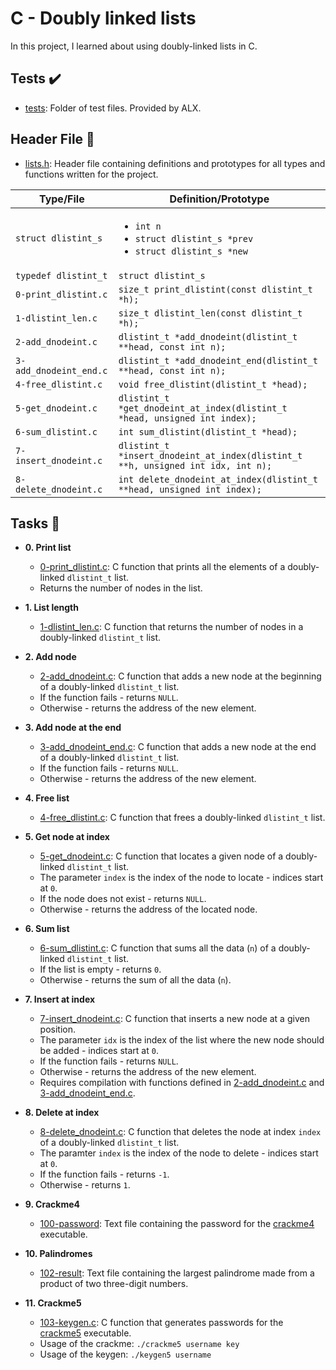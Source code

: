 # C - Doubly linked lists

In this project, I learned about using doubly-linked lists in C.

## Tests :heavy_check_mark:

- [tests](./tests): Folder of test files. Provided by ALX.

## Header File :file_folder:

- [lists.h](./lists.h): Header file containing definitions and prototypes for all types
  and functions written for the project.

| Type/File              | Definition/Prototype                                                                         |
| ---------------------- | -------------------------------------------------------------------------------------------- |
| `struct dlistint_s`    | <ul><li>`int n`</li><li>`struct dlistint_s *prev`</li><li>`struct dlistint_s *new`</li></ul> |
| `typedef dlistint_t`   | `struct dlistint_s`                                                                          |
| `0-print_dlistint.c`   | `size_t print_dlistint(const dlistint_t *h);`                                                |
| `1-dlistint_len.c`     | `size_t dlistint_len(const dlistint_t *h);`                                                  |
| `2-add_dnodeint.c`     | `dlistint_t *add_dnodeint(dlistint_t **head, const int n);`                                  |
| `3-add_dnodeint_end.c` | `dlistint_t *add_dnodeint_end(dlistint_t **head, const int n);`                              |
| `4-free_dlistint.c`    | `void free_dlistint(dlistint_t *head);`                                                      |
| `5-get_dnodeint.c`     | `dlistint_t *get_dnodeint_at_index(dlistint_t *head, unsigned int index);`                   |
| `6-sum_dlistint.c`     | `int sum_dlistint(dlistint_t *head);`                                                        |
| `7-insert_dnodeint.c`  | `dlistint_t *insert_dnodeint_at_index(dlistint_t **h, unsigned int idx, int n);`             |
| `8-delete_dnodeint.c`  | `int delete_dnodeint_at_index(dlistint_t **head, unsigned int index);`                       |

## Tasks :page_with_curl:

- **0. Print list**

  - [0-print_dlistint.c](./0-print_dlinstint.c): C function that prints all the elements
    of a doubly-linked `dlistint_t` list.
  - Returns the number of nodes in the list.

- **1. List length**

  - [1-dlistint_len.c](./1-dlistint_len.c): C function that returns the number of nodes in
    a doubly-linked `dlistint_t` list.

- **2. Add node**

  - [2-add_dnodeint.c](./2-add_dnodeint.c): C function that adds a new node at the
    beginning of a doubly-linked `dlistint_t` list.
  - If the function fails - returns `NULL`.
  - Otherwise - returns the address of the new element.

- **3. Add node at the end**

  - [3-add_dnodeint_end.c](./3-add_dnodeint_end.c): C function that adds a new
    node at the end of a doubly-linked `dlistint_t` list.
  - If the function fails - returns `NULL`.
  - Otherwise - returns the address of the new element.

- **4. Free list**

  - [4-free_dlistint.c](./4-free_dlistint.c): C function that frees a
    doubly-linked `dlistint_t` list.

- **5. Get node at index**

  - [5-get_dnodeint.c](./5-get_dnodeint.c): C function that locates a given node of a
    doubly-linked `dlistint_t` list.
  - The parameter `index` is the index of the node to locate - indices start at `0`.
  - If the node does not exist - returns `NULL`.
  - Otherwise - returns the address of the located node.

- **6. Sum list**

  - [6-sum_dlistint.c](./6-sum_dlistint.c): C function that sums all the data (`n`)
    of a doubly-linked `dlistint_t` list.
  - If the list is empty - returns `0`.
  - Otherwise - returns the sum of all the data (`n`).

- **7. Insert at index**

  - [7-insert_dnodeint.c](./7-insert_dnodeint.c): C function that inserts a new node at a
    given position.
  - The parameter `idx` is the index of the list where the new node should
    be added - indices start at `0`.
  - If the function fails - returns `NULL`.
  - Otherwise - returns the address of the new element.
  - Requires compilation with functions defined in [2-add_dnodeint.c](./2-add_dnodeint.c)
    and [3-add_dnodeint_end.c](./3-add_dnodeint_end.c).

- **8. Delete at index**

  - [8-delete_dnodeint.c](./8-delete_dnodeint.c): C function that deletes the node at
    index `index` of a doubly-linked `dlistint_t` list.
  - The paramter `index` is the index of the node to delete - indices start at `0`.
  - If the function fails - returns `-1`.
  - Otherwise - returns `1`.

- **9. Crackme4**

  - [100-password](./100-password): Text file containing the password for the
    [crackme4](https://github.com/holbertonschool/0x16.c) executable.

- **10. Palindromes**

  - [102-result](./102-result): Text file containing the largest palindrome made from a
    product of two three-digit numbers.

- **11. Crackme5**
  - [103-keygen.c](./103-keygen.c): C function that generates passwords for the
    [crackme5](https://github.com/holbertonschool/0x16.c) executable.
  - Usage of the crackme: `./crackme5 username key`
  - Usage of the keygen: `./keygen5 username`
